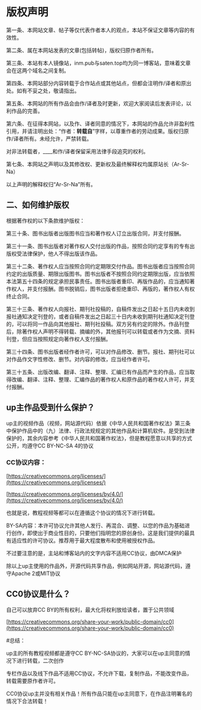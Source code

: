 # 版权声明

第一条、本网站文章、帖子等仅代表作者本人的观点，本站不保证文章等内容的有效性。

第二条、属在本网站发表的文章(包括转帖)，版权归原作者所有。

第三条、本站有本人镜像站，inm.pub与saten.top均为同一博客站，意味着文章会在这两个域名之间复制。

第四条、本网站部分内容转载于合作站点或其他站点，但都会注明作/译者和原出处。如有不妥之处，敬请指出。

第五条、本网站的所有作品会由作/译者及时更新，欢迎大家阅读后发表评论，以利作品的完善。

第六条、在征得本网站，以及作、译者同意的情况下，本网站的作品允许非盈利性引用，并请注明出处：“作者：____转载自____”字样，以尊重作者的劳动成果。版权归原作/译者所有。未经允许，严禁转载。

对非法转载者，____和作/译者保留采用法律手段追究的权利。

第七条、本网站之声明以及其修改权、更新权及最终解释权均属原站长（Ar-Sr-Na）

以上声明的解释权归“Ar-Sr-Na”所有。

## 二、如何维护版权

根据著作权的以下条款维护版权：

第三十条、图书出版者出版图书应当和著作权人订立出版合同，并支付报酬。

第三十一条、图书出版者对著作权人交付出版的作品，按照合同约定享有的专有出版权受法律保护，他人不得出版该作品。

第三十二条、著作权人应当按照合同约定期限交付作品。图书出版者应当按照合同约定的出版质量、期限出版图书。图书出版者不按照合同约定期限出版，应当依照本法第五十四条的规定承担民事责任。图书出版者重印、再版作品的，应当通知著作权人，并支付报酬。图书脱销后，图书出版者拒绝重印、再版的，著作权人有权终止合同。

第三十三条、著作权人向报社、期刊社投稿的，自稿件发出之日起十五日内未收到报社通知决定刊登的，或者自稿件发出之日起三十日内未收到期刊社通知决定刊登的，可以将同一作品向其他报社、期刊社投稿。双方另有约定的除外。作品刊登后，除著作权人声明不得转载、摘编的外，其他报刊可以转载或者作为文摘、资料刊登，但应当按照规定向著作权人支付报酬。

第三十四条、图书出版者经作者许可，可以对作品修改、删节。报社、期刊社可以对作品作文字性修改、删节。对内容的修改，应当经作者许可。

第三十五条、出版改编、翻译、注释、整理、汇编已有作品而产生的作品，应当取得改编、翻译、注释、整理、汇编作品的著作权人和原作品的著作权人许可，并支付报酬。

## up主作品受到什么保护？

up主的视频作品（视频，网站源代码）依据《中华人民共和国著作权法》第三条中保护作品中的（九）法律、行政法规规定的其他作品和计算机软件。是受到法律保护的，其余内容参考《中华人民共和国著作权法》，但是教程愿意以共享的方式公开，均遵守CC BY-NC-SA 4的协议

### CC协议内容：

[https://creativecommons.org/licenses/](https://creativecommons.org/licenses/)

[https://creativecommons.org/licenses/by/4.0/](https://creativecommons.org/licenses/by/4.0/)

也就是说，教程视频等都可以在遵循这个协议的情况下进行转载。

BY-SA内容：本许可协议允许其他人发行、再混合、调整、以您的作品为基础进行创作，即使出于商业性目的，只要他们指明您的原创身份。这是我们提供的最具有适应性的许可协议。推荐用于最大程度散布和使用被授权作品。

不过要注意的是，主站和博客站内的文字内容不适用CC协议，由DMCA保护

除以上up主使用的作品外，开源代码共享作品，例如网站开源，网站源代码，遵守Apache 2或MIT协议

## CC0协议是什么？

自己可以放弃CC BY的所有权利，最大化将权利放给读者，置于公共领域

[https://creativecommons.org/share-your-work/public-domain/cc0](https://creativecommons.org/share-your-work/public-domain/cc0)

#总结：

up主的所有教程视频都是遵守CC BY-NC-SA协议的，大家可以在up主同意的情况下进行转载，二次创作

专栏作品以及线下作品不适用CC协议，不允许下载，复制作品，不能改变作品，转载需要原作者许可。

CC0协议up主并没有相关作品！所有作品只能在up主同意下，在作品注明署名的情况下合法转载！
